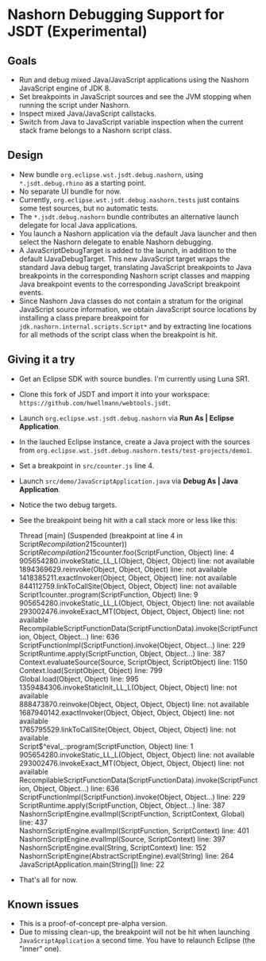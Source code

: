 Nashorn Debugging Support for JSDT (Experimental)
===================================================

Goals
-----

* Run and debug mixed Java/JavaScript applications using the Nashorn JavaScript engine of JDK 8.
* Set breakpoints in JavaScript sources and see the JVM stopping when running the script under Nashorn.
* Inspect mixed Java/JavaScript callstacks.
* Switch from Java to JavaScript variable inspection when the current stack frame belongs to a Nashorn script class.

Design
------

* New bundle `org.eclipse.wst.jsdt.debug.nashorn`, using `*.jsdt.debug.rhino` as a starting point.
* No separate UI bundle for now.
* Currently, `org.eclipse.wst.jsdt.debug.nashorn.tests` just contains some test sources, but no automatic tests.
* The `*.jsdt.debug.nashorn` bundle contributes an alternative launch delegate for local Java applications.
* You launch a Nashorn application via the default Java launcher and then select the Nashorn delegate to enable Nashorn debugging.
* A JavaScriptDebugTarget is added to the launch, in addition to the default IJavaDebugTarget. This new JavaScript target wraps the standard Java debug target, translating JavaScript breakpoints to Java breakpoints in the corresponding Nashorn script classes and mapping Java breakpoint events to the corresponding JavaScript breakpoint events.
* Since Nashorn Java classes do not contain a stratum for the original JavaScript source information, we obtain JavaScript source locations by installing a class prepare breakpoint for `jdk.nashorn.internal.scripts.Script*` and by extracting line locations for all methods of the script class when the breakpoint is hit.


Giving it a try
---------------

* Get an Eclipse SDK with source bundles. I'm currently using Luna SR1.
* Clone this fork of JSDT and import it into your workspace: `https://github.com/hwellmann/webtools.jsdt`.
* Launch `org.eclipse.wst.jsdt.debug.nashorn` via **Run As | Eclipse Application**.
* In the lauched Eclipse instance, create a Java project with the sources from `org.eclipse.wst.jsdt.debug.nashorn.tests/test-projects/demo1`.
* Set a breakpoint in `src/counter.js` line 4.
* Launch `src/demo/JavaScriptApplication.java` via **Debug As | Java Application**.
* Notice the two debug targets.
* See the breakpoint being hit with a call stack more or less like this:

    Thread [main] (Suspended (breakpoint at line 4 in Script$Recompilation$2$15$counter))       
        Script$Recompilation$2$15$counter.foo(ScriptFunction, Object) line: 4   
        905654280.invokeStatic_LL_L(Object, Object, Object) line: not available 
        1894369629.reinvoke(Object, Object, Object) line: not available 
        1418385211.exactInvoker(Object, Object, Object) line: not available     
        844112759.linkToCallSite(Object, Object, Object) line: not available    
        Script$1$counter.:program(ScriptFunction, Object) line: 9       
        905654280.invokeStatic_LL_L(Object, Object, Object) line: not available 
        293002476.invokeExact_MT(Object, Object, Object, Object) line: not available    
        RecompilableScriptFunctionData(ScriptFunctionData).invoke(ScriptFunction, Object, Object...) line: 636  
        ScriptFunctionImpl(ScriptFunction).invoke(Object, Object...) line: 229  
        ScriptRuntime.apply(ScriptFunction, Object, Object...) line: 387        
        Context.evaluateSource(Source, ScriptObject, ScriptObject) line: 1150   
        Context.load(ScriptObject, Object) line: 799    
        Global.load(Object, Object) line: 995   
        1359484306.invokeStaticInit_LL_L(Object, Object, Object) line: not available    
        888473870.reinvoke(Object, Object, Object, Object) line: not available  
        1687940142.exactInvoker(Object, Object, Object, Object) line: not available     
        1765795529.linkToCallSite(Object, Object, Object, Object) line: not available   
        Script$\^eval\_.:program(ScriptFunction, Object) line: 1        
        905654280.invokeStatic_LL_L(Object, Object, Object) line: not available 
        293002476.invokeExact_MT(Object, Object, Object, Object) line: not available    
        RecompilableScriptFunctionData(ScriptFunctionData).invoke(ScriptFunction, Object, Object...) line: 636  
        ScriptFunctionImpl(ScriptFunction).invoke(Object, Object...) line: 229  
        ScriptRuntime.apply(ScriptFunction, Object, Object...) line: 387        
        NashornScriptEngine.evalImpl(ScriptFunction, ScriptContext, Global) line: 437   
        NashornScriptEngine.evalImpl(ScriptFunction, ScriptContext) line: 401   
        NashornScriptEngine.evalImpl(Source, ScriptContext) line: 397   
        NashornScriptEngine.eval(String, ScriptContext) line: 152       
        NashornScriptEngine(AbstractScriptEngine).eval(String) line: 264        
        JavaScriptApplication.main(String[]) line: 22   

* That's all for now.

Known issues
------------
* This is a proof-of-concept pre-alpha version.
* Due to missing clean-up, the breakpoint will not be hit when launching `JavaScriptApplication` a second time. You have to relaunch Eclipse (the "inner" one). 
       